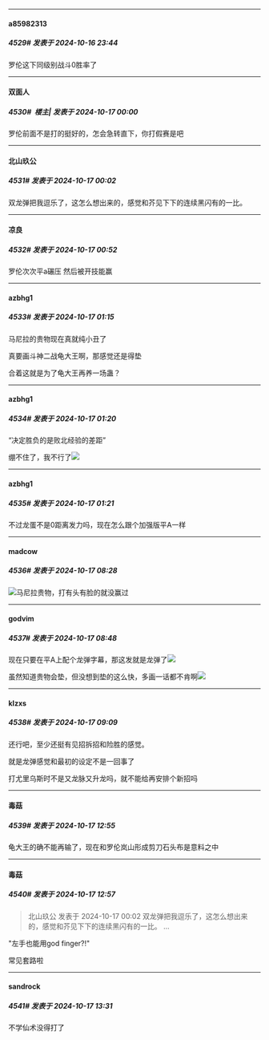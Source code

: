 ﻿
*****

####  a85982313  
##### 4529#       发表于 2024-10-16 23:44

罗伦这下同级别战斗0胜率了


*****

####  双面人  
##### 4530#         楼主| 发表于 2024-10-17 00:00

罗伦前面不是打的挺好的，怎会急转直下，你打假赛是吧

*****

####  北山玖公  
##### 4531#       发表于 2024-10-17 00:02

双龙弹把我逗乐了，这怎么想出来的，感觉和芥见下下的连续黑闪有的一比。


*****

####  凉良  
##### 4532#       发表于 2024-10-17 00:52

罗伦次次平a碾压 然后被开技能赢 


*****

####  azbhg1  
##### 4533#       发表于 2024-10-17 01:15

马尼拉的贵物现在真就纯小丑了

真要画斗神二战龟大王啊，那感觉还是得垫

合着这就是为了龟大王再养一场蛊？


*****

####  azbhg1  
##### 4534#       发表于 2024-10-17 01:20

“决定胜负的是败北经验的差距”

绷不住了，我不行了<img src="https://static.saraba1st.com/image/smiley/face2017/067.png" referrerpolicy="no-referrer">

*****

####  azbhg1  
##### 4535#       发表于 2024-10-17 01:21

不过龙蛋不是0距离发力吗，现在怎么跟个加强版平A一样


*****

####  madcow  
##### 4536#       发表于 2024-10-17 08:28

<img src="https://static.saraba1st.com/image/smiley/face2017/067.png" referrerpolicy="no-referrer">马尼拉贵物，打有头有脸的就没赢过


*****

####  godvim  
##### 4537#       发表于 2024-10-17 08:48

现在只要在平A上配个龙弹字幕，那这发就是龙弹了<img src="https://static.saraba1st.com/image/smiley/face2017/049.png" referrerpolicy="no-referrer">

虽然知道贵物会垫，但没想到垫的这么快，多画一话都不肯啊<img src="https://static.saraba1st.com/image/smiley/face2017/049.png" referrerpolicy="no-referrer">


*****

####  klzxs  
##### 4538#       发表于 2024-10-17 09:09

还行吧，至少还挺有见招拆招和险胜的感觉。

就是龙弹感觉和最初的设定不是一回事了

打尤里乌斯时不是又龙脉又升龙吗，就不能给再安排个新招吗


*****

####  毒菇  
##### 4539#       发表于 2024-10-17 12:55

龟大王的确不能再输了，现在和罗伦岚山形成剪刀石头布是意料之中

*****

####  毒菇  
##### 4540#       发表于 2024-10-17 12:57

<blockquote>北山玖公 发表于 2024-10-17 00:02
双龙弹把我逗乐了，这怎么想出来的，感觉和芥见下下的连续黑闪有的一比。 ...</blockquote>
"左手也能用god finger?!"

常见套路啦


*****

####  sandrock  
##### 4541#       发表于 2024-10-17 13:31

不学仙术没得打了

